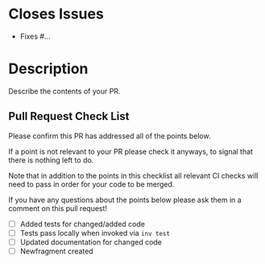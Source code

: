 # Closes Issues

* Fixes #...

# Description

Describe the contents of your PR.

## Pull Request Check List

Please confirm this PR has addressed all of the points below.

If a point is not relevant to your PR please check it anyways,
to signal that there is nothing left to do.

Note that in addition to the points in this checklist all relevant CI checks
will need to pass in order for your code to be merged.

If you have any questions about the points below please ask them
in a comment on this pull request!

- [ ] Added tests for changed/added code
- [ ] Tests pass locally when invoked via `inv test`
- [ ] Updated documentation for changed code
- [ ] Newfragment created
